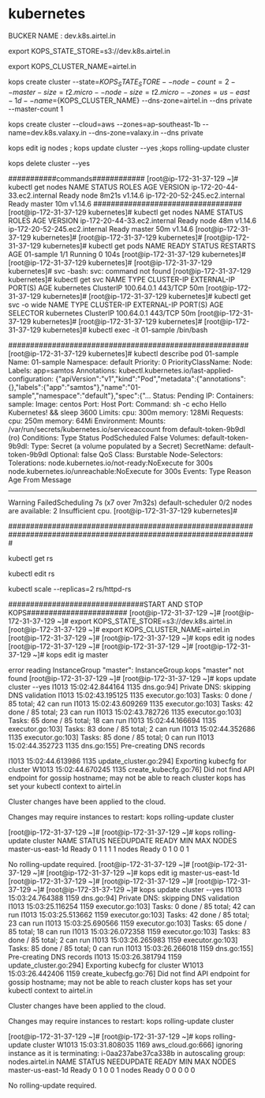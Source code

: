 # kubernetes


 BUCKER NAME : dev.k8s.airtel.in

 export KOPS_STATE_STORE=s3://dev.k8s.airtel.in
 
 export KOPS_CLUSTER_NAME=airtel.in
 
 
 kops create cluster --state=${KOPS_STATE_STORE} --node-count=2 --master-size=t2.micro --node-size=t2.micro --zones=us-east-1d --name=${KOPS_CLUSTER_NAME}  --dns-zone=airtel.in --dns private --master-count 1

kops create cluster --cloud=aws --zones=ap-southeast-1b --name=dev.k8s.valaxy.in --dns-zone=valaxy.in --dns private
	

kops edit ig nodes ; kops update cluster --yes ;kops rolling-update cluster 


kops delete cluster  --yes

###########commands############
[root@ip-172-31-37-129 ~]# kubectl get nodes
NAME                            STATUS   ROLES    AGE     VERSION
ip-172-20-44-33.ec2.internal    Ready    node     8m21s   v1.14.6
ip-172-20-52-245.ec2.internal   Ready    master   10m     v1.14.6
##################################
[root@ip-172-31-37-129 kubernetes]# kubectl get nodes
NAME                            STATUS   ROLES    AGE   VERSION
ip-172-20-44-33.ec2.internal    Ready    node     48m   v1.14.6
ip-172-20-52-245.ec2.internal   Ready    master   50m   v1.14.6
[root@ip-172-31-37-129 kubernetes]#
[root@ip-172-31-37-129 kubernetes]#
[root@ip-172-31-37-129 kubernetes]# kubectl get pods
NAME        READY   STATUS    RESTARTS   AGE
01-sample   1/1     Running   0          104s
[root@ip-172-31-37-129 kubernetes]#
[root@ip-172-31-37-129 kubernetes]#
[root@ip-172-31-37-129 kubernetes]# svc
-bash: svc: command not found
[root@ip-172-31-37-129 kubernetes]# kubectl get svc
NAME         TYPE        CLUSTER-IP   EXTERNAL-IP   PORT(S)   AGE
kubernetes   ClusterIP   100.64.0.1   <none>        443/TCP   50m
[root@ip-172-31-37-129 kubernetes]#
[root@ip-172-31-37-129 kubernetes]# kubectl get svc -o wide
NAME         TYPE        CLUSTER-IP   EXTERNAL-IP   PORT(S)   AGE   SELECTOR
kubernetes   ClusterIP   100.64.0.1   <none>        443/TCP   50m   <none>
[root@ip-172-31-37-129 kubernetes]#
[root@ip-172-31-37-129 kubernetes]#
[root@ip-172-31-37-129 kubernetes]# kubectl exec -it 01-sample /bin/bash


#######################################################
[root@ip-172-31-37-129 kubernetes]# kubectl describe pod  01-sample
Name:               01-sample
Namespace:          default
Priority:           0
PriorityClassName:  <none>
Node:               <none>
Labels:             app=samtos
Annotations:        kubectl.kubernetes.io/last-applied-configuration:
                      {"apiVersion":"v1","kind":"Pod","metadata":{"annotations":{},"labels":{"app":"samtos"},"name":"01-sample","namespace":"default"},"spec":{"...
Status:             Pending
IP:
Containers:
  sample:
    Image:      centos
    Port:       <none>
    Host Port:  <none>
    Command:
      sh
      -c
      echo Hello Kubernetes! && sleep 3600
    Limits:
      cpu:     300m
      memory:  128Mi
    Requests:
      cpu:        250m
      memory:     64Mi
    Environment:  <none>
    Mounts:
      /var/run/secrets/kubernetes.io/serviceaccount from default-token-9b9dl (ro)
Conditions:
  Type           Status
  PodScheduled   False
Volumes:
  default-token-9b9dl:
    Type:        Secret (a volume populated by a Secret)
    SecretName:  default-token-9b9dl
    Optional:    false
QoS Class:       Burstable
Node-Selectors:  <none>
Tolerations:     node.kubernetes.io/not-ready:NoExecute for 300s
                 node.kubernetes.io/unreachable:NoExecute for 300s
Events:
  Type     Reason            Age                 From               Message
  ----     ------            ----                ----               -------
  Warning  FailedScheduling  7s (x7 over 7m32s)  default-scheduler  0/2 nodes are available: 2 Insufficient cpu.
[root@ip-172-31-37-129 kubernetes]#

#################################################################################################################

kubectl get rs

kubectl edit rs

kubectl scale --replicas=2 rs/httpd-rs

###############################START AND STOP KOPS#######################
[root@ip-172-31-37-129 ~]#
[root@ip-172-31-37-129 ~]# export KOPS_STATE_STORE=s3://dev.k8s.airtel.in
[root@ip-172-31-37-129 ~]# export KOPS_CLUSTER_NAME=airtel.in
[root@ip-172-31-37-129 ~]#
[root@ip-172-31-37-129 ~]# kops edit ig nodes
[root@ip-172-31-37-129 ~]#
[root@ip-172-31-37-129 ~]#
[root@ip-172-31-37-129 ~]# kops edit ig master

error reading InstanceGroup "master": InstanceGroup.kops "master" not found
[root@ip-172-31-37-129 ~]#
[root@ip-172-31-37-129 ~]# kops update cluster --yes
I1013 15:02:42.844164    1135 dns.go:94] Private DNS: skipping DNS validation
I1013 15:02:43.195125    1135 executor.go:103] Tasks: 0 done / 85 total; 42 can run
I1013 15:02:43.609269    1135 executor.go:103] Tasks: 42 done / 85 total; 23 can run
I1013 15:02:43.782726    1135 executor.go:103] Tasks: 65 done / 85 total; 18 can run
I1013 15:02:44.166694    1135 executor.go:103] Tasks: 83 done / 85 total; 2 can run
I1013 15:02:44.352686    1135 executor.go:103] Tasks: 85 done / 85 total; 0 can run
I1013 15:02:44.352723    1135 dns.go:155] Pre-creating DNS records

I1013 15:02:44.613986    1135 update_cluster.go:294] Exporting kubecfg for cluster
W1013 15:02:44.670245    1135 create_kubecfg.go:76] Did not find API endpoint for gossip hostname; may not be able to reach cluster
kops has set your kubectl context to airtel.in

Cluster changes have been applied to the cloud.


Changes may require instances to restart: kops rolling-update cluster

[root@ip-172-31-37-129 ~]#
[root@ip-172-31-37-129 ~]# kops rolling-update cluster
NAME                    STATUS  NEEDUPDATE      READY   MIN     MAX     NODES
master-us-east-1d       Ready   0               1       1       1       1
nodes                   Ready   0               1       0       0       1

No rolling-update required.
[root@ip-172-31-37-129 ~]#
[root@ip-172-31-37-129 ~]#
[root@ip-172-31-37-129 ~]# kops edit ig master-us-east-1d
[root@ip-172-31-37-129 ~]#
[root@ip-172-31-37-129 ~]#
[root@ip-172-31-37-129 ~]#
[root@ip-172-31-37-129 ~]# kops update cluster --yes
I1013 15:03:24.764388    1159 dns.go:94] Private DNS: skipping DNS validation
I1013 15:03:25.116254    1159 executor.go:103] Tasks: 0 done / 85 total; 42 can run
I1013 15:03:25.513662    1159 executor.go:103] Tasks: 42 done / 85 total; 23 can run
I1013 15:03:25.690566    1159 executor.go:103] Tasks: 65 done / 85 total; 18 can run
I1013 15:03:26.072358    1159 executor.go:103] Tasks: 83 done / 85 total; 2 can run
I1013 15:03:26.265983    1159 executor.go:103] Tasks: 85 done / 85 total; 0 can run
I1013 15:03:26.266018    1159 dns.go:155] Pre-creating DNS records
I1013 15:03:26.381794    1159 update_cluster.go:294] Exporting kubecfg for cluster
W1013 15:03:26.442406    1159 create_kubecfg.go:76] Did not find API endpoint for gossip hostname; may not be able to reach cluster
kops has set your kubectl context to airtel.in

Cluster changes have been applied to the cloud.


Changes may require instances to restart: kops rolling-update cluster

[root@ip-172-31-37-129 ~]#
[root@ip-172-31-37-129 ~]# kops rolling-update cluster
W1013 15:03:31.808035    1169 aws_cloud.go:666] ignoring instance  as it is terminating: i-0aa237abe37ca338b in autoscaling group: nodes.airtel.in
NAME                    STATUS  NEEDUPDATE      READY   MIN     MAX     NODES
master-us-east-1d       Ready   0               1       0       0       1
nodes                   Ready   0               0       0       0       0

No rolling-update required.


